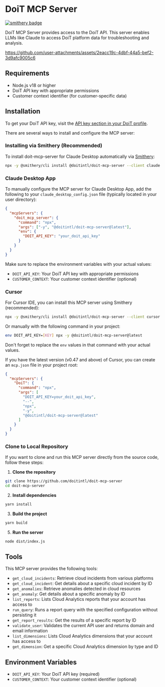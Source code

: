 # DoiT MCP Server

[![smithery badge](https://smithery.ai/badge/@doitintl/doit-mcp-server)](https://smithery.ai/server/@doitintl/doit-mcp-server)

DoiT MCP Server provides access to the DoiT API. This server enables LLMs like Claude to access DoiT platform data for troubleshooting and analysis.

https://github.com/user-attachments/assets/2eacc19c-4dbf-44a5-bef2-3d9afc9005c6

## Requirements

- Node.js v18 or higher
- DoiT API key with appropriate permissions
- Customer context identifier (for customer-specific data)

## Installation

To get your DoiT API key, visit the [API key section in your DoiT profile](https://help.doit.com/docs/general/profile#api-key).

There are several ways to install and configure the MCP server:

### Installing via Smithery (Recommended)

To install doit-mcp-server for Claude Desktop automatically via [Smithery](https://smithery.ai/server/@doitintl/doit-mcp-server):

```bash
npx -y @smithery/cli install @doitintl/doit-mcp-server --client claude
```

### Claude Desktop App

To manually configure the MCP server for Claude Desktop App, add the following to your `claude_desktop_config.json` file (typically located in your user directory):

```json
{
  "mcpServers": {
    "doit_mcp_server": {
      "command": "npx",
      "args": ["-y", "@doitintl/doit-mcp-server@latest"],
      "env": {
        "DOIT_API_KEY": "your_doit_api_key"
      }
    }
  }
}
```

Make sure to replace the environment variables with your actual values:

- `DOIT_API_KEY`: Your DoiT API key with appropriate permissions
- `CUSTOMER_CONTEXT`: Your customer context identifier (optional)

### Cursor

For Cursor IDE, you can install this MCP server using Smithery (recommended):

```bash
npx -y @smithery/cli install @doitintl/doit-mcp-server --client cursor
```

Or manually with the following command in your project:

```bash
env DOIT_API_KEY=[KEY] npx -y @doitintl/doit-mcp-server@latest
```

Don't forget to replace the `env` values in that command with your actual values.

If you have the latest version (v0.47 and above) of Cursor, you can create an `mcp.json` file in your project root:

```json
{
  "mcpServers": {
    "DoiT": {
      "command": "npx",
      "args": [
        "DOIT_API_KEY=your_doit_api_key",
        "--",
        "npx",
        "-y",
        "@doitintl/doit-mcp-server@latest"
      ]
    }
  }
}
```

### Clone to Local Repository

If you want to clone and run this MCP server directly from the source code, follow these steps:

1. **Clone the repository**

```bash
git clone https://github.com/doitintl/doit-mcp-server
cd doit-mcp-server
```

2. **Install dependencies**

```bash
yarn install
```

3. **Build the project**

```bash
yarn build
```

5. **Run the server**

```bash
node dist/index.js
```

## Tools

This MCP server provides the following tools:

- `get_cloud_incidents`: Retrieve cloud incidents from various platforms
- `get_cloud_incident`: Get details about a specific cloud incident by ID
- `get_anomalies`: Retrieve anomalies detected in cloud resources
- `get_anomaly`: Get details about a specific anomaly by ID
- `list_reports`: Lists Cloud Analytics reports that your account has access to
- `run_query`: Runs a report query with the specified configuration without persisting it
- `get_report_results`: Get the results of a specific report by ID
- `validate_user`: Validates the current API user and returns domain and email information
- `list_dimensions`: Lists Cloud Analytics dimensions that your account has access to
- `get_dimension`: Get a specific Cloud Analytics dimension by type and ID

## Environment Variables

- `DOIT_API_KEY`: Your DoiT API key (required)
- `CUSTOMER_CONTEXT`: Your customer context identifier (optional)
